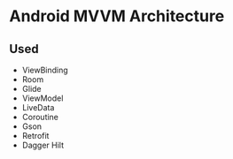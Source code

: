 # Android MVVM Architecture

## Used 
 * ViewBinding
 * Room
 * Glide
 * ViewModel
 * LiveData
 * Coroutine
 * Gson
 * Retrofit
 * Dagger Hilt
